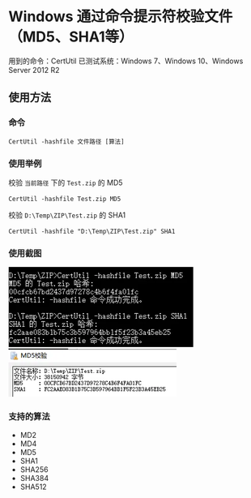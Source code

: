 # Windows 通过命令提示符校验文件（MD5、SHA1等）

用到的命令：CertUtil
已测试系统：Windows 7、Windows 10、Windows Server 2012 R2

## 使用方法

### 命令

```
CertUtil -hashfile 文件路径 [算法]
```

### 使用举例

校验 `当前路径` 下的 `Test.zip` 的 MD5

```
CertUtil -hashfile Test.zip MD5
```

校验 `D:\Temp\ZIP\Test.zip` 的 SHA1

```
CertUtil -hashfile "D:\Temp\ZIP\Test.zip" SHA1
```

### 使用截图

![校验结果](/files/windows-command-prompt-file-checksum/01.webp)
![校验结果](/files/windows-command-prompt-file-checksum/02.webp)

### 支持的算法

- MD2
- MD4
- MD5
- SHA1
- SHA256
- SHA384
- SHA512

